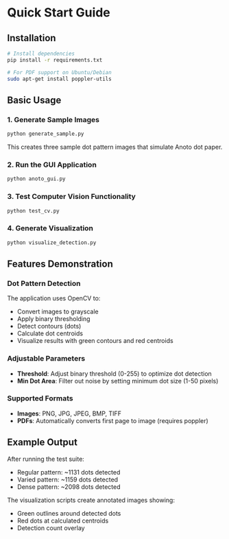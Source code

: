 # Quick Start Guide

## Installation

```bash
# Install dependencies
pip install -r requirements.txt

# For PDF support on Ubuntu/Debian
sudo apt-get install poppler-utils
```

## Basic Usage

### 1. Generate Sample Images

```bash
python generate_sample.py
```

This creates three sample dot pattern images that simulate Anoto dot paper.

### 2. Run the GUI Application

```bash
python anoto_gui.py
```

### 3. Test Computer Vision Functionality

```bash
python test_cv.py
```

### 4. Generate Visualization

```bash
python visualize_detection.py
```

## Features Demonstration

### Dot Pattern Detection
The application uses OpenCV to:
- Convert images to grayscale
- Apply binary thresholding
- Detect contours (dots)
- Calculate dot centroids
- Visualize results with green contours and red centroids

### Adjustable Parameters
- **Threshold**: Adjust binary threshold (0-255) to optimize dot detection
- **Min Dot Area**: Filter out noise by setting minimum dot size (1-50 pixels)

### Supported Formats
- **Images**: PNG, JPG, JPEG, BMP, TIFF
- **PDFs**: Automatically converts first page to image (requires poppler)

## Example Output

After running the test suite:
- Regular pattern: ~1131 dots detected
- Varied pattern: ~1159 dots detected
- Dense pattern: ~2098 dots detected

The visualization scripts create annotated images showing:
- Green outlines around detected dots
- Red dots at calculated centroids
- Detection count overlay
